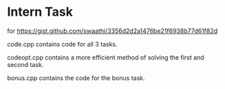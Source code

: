 # Intern Task
for https://gist.github.com/swaathi/3356d2d2a1476be21f6938b77d61f82d

code.cpp contains code for all 3 tasks.

codeopt.cpp contains a more efficient method of solving the first and second task.

bonus.cpp contains the code for the bonus task.
